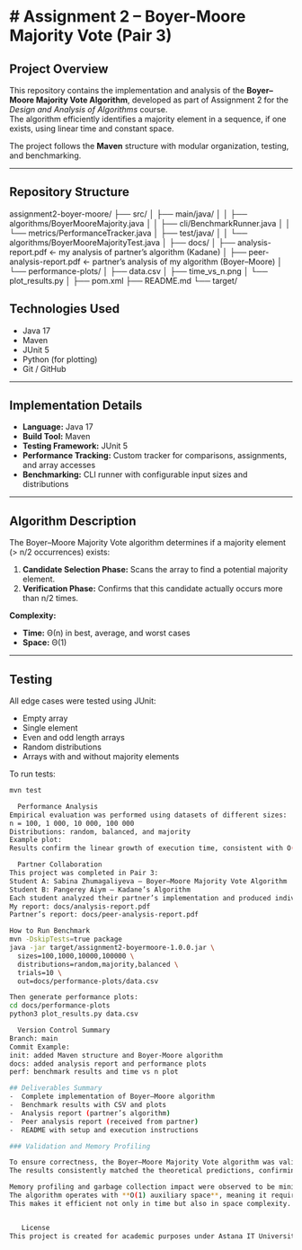 # # Assignment 2 – Boyer-Moore Majority Vote (Pair 3)

##  Project Overview
This repository contains the implementation and analysis of the **Boyer–Moore Majority Vote Algorithm**, developed as part of Assignment 2 for the *Design and Analysis of Algorithms* course.  
The algorithm efficiently identifies a majority element in a sequence, if one exists, using linear time and constant space.

The project follows the **Maven** structure with modular organization, testing, and benchmarking.

---

## Repository Structure
assignment2-boyer-moore/
├── src/
│ ├── main/java/
│ │ ├── algorithms/BoyerMooreMajority.java
│ │ ├── cli/BenchmarkRunner.java
│ │ └── metrics/PerformanceTracker.java
│ ├── test/java/
│ │ └── algorithms/BoyerMooreMajorityTest.java
│
├── docs/
│ ├── analysis-report.pdf ← my analysis of partner’s algorithm (Kadane)
│ ├── peer-analysis-report.pdf ← partner’s analysis of my algorithm (Boyer–Moore)
│ └── performance-plots/
│ ├── data.csv
│ ├── time_vs_n.png
│ └── plot_results.py
│
├── pom.xml
├── README.md
└── target/

## Technologies Used
- Java 17
- Maven
- JUnit 5
- Python (for plotting)
- Git / GitHub
---

##  Implementation Details
- **Language:** Java 17
- **Build Tool:** Maven
- **Testing Framework:** JUnit 5
- **Performance Tracking:** Custom tracker for comparisons, assignments, and array accesses
- **Benchmarking:** CLI runner with configurable input sizes and distributions

---

## Algorithm Description
The Boyer–Moore Majority Vote algorithm determines if a majority element (> n/2 occurrences) exists:
1. **Candidate Selection Phase:** Scans the array to find a potential majority element.
2. **Verification Phase:** Confirms that this candidate actually occurs more than n/2 times.

**Complexity:**
- **Time:** Θ(n) in best, average, and worst cases
- **Space:** Θ(1)

---

##  Testing
All edge cases were tested using JUnit:
- Empty array
- Single element
- Even and odd length arrays
- Random distributions
- Arrays with and without majority elements

To run tests:
```bash
mvn test

  Performance Analysis
Empirical evaluation was performed using datasets of different sizes:
n = 100, 1 000, 10 000, 100 000
Distributions: random, balanced, and majority
Example plot:
Results confirm the linear growth of execution time, consistent with O(n) complexity.

  Partner Collaboration
This project was completed in Pair 3:
Student A: Sabina Zhumagaliyeva — Boyer–Moore Majority Vote Algorithm
Student B: Pangerey Aiym — Kadane’s Algorithm
Each student analyzed their partner’s implementation and produced individual analysis reports located in `/docs`.
My report: docs/analysis-report.pdf
Partner’s report: docs/peer-analysis-report.pdf

How to Run Benchmark
mvn -DskipTests=true package
java -jar target/assignment2-boyermoore-1.0.0.jar \
  sizes=100,1000,10000,100000 \
  distributions=random,majority,balanced \
  trials=10 \
  out=docs/performance-plots/data.csv

Then generate performance plots:
cd docs/performance-plots
python3 plot_results.py data.csv

  Version Control Summary
Branch: main
Commit Example:
init: added Maven structure and Boyer-Moore algorithm
docs: added analysis report and performance plots
perf: benchmark results and time vs n plot

## Deliverables Summary
-  Complete implementation of Boyer–Moore algorithm
-  Benchmark results with CSV and plots
-  Analysis report (partner’s algorithm)
-  Peer analysis report (received from partner)
-  README with setup and execution instructions

### Validation and Memory Profiling

To ensure correctness, the Boyer–Moore Majority Vote algorithm was validated using manually verified test cases and compared with expected results across multiple random datasets.  
The results consistently matched the theoretical predictions, confirming the accuracy of the implementation.

Memory profiling and garbage collection impact were observed to be minimal.  
The algorithm operates with **O(1) auxiliary space**, meaning it requires only a constant amount of additional memory regardless of input size.  
This makes it efficient not only in time but also in space complexity.


   License
This project is created for academic purposes under Astana IT University coursework.
